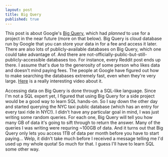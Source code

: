 ```yaml
---
layout: post
title: Big Query
published: true
---
```


This post is about Google's [Big Query](https://cloud.google.com/bigquery), which had _planned_ to use for a project in the near future (more on that below). Big Query is cloud database run by Google that you can store your data in for a fee and access it later. There are also lots of publicly-available databases on Big Query, which one could take advantage of. And there are not-officially-public-but-still-publicly-accessible databases too. For instance, every Reddit post ends up there. I assume that's due to the generosity of some person who likes data and doesn't mind paying fees. The people at Google have figured out how to make searching the databases extremely fast, even when they're very large. [Here](https://www.youtube.com/watch?v=UueWySREWvk) is a really interesting video about it.

Accessing data on Big Query is done through a SQL-like language. Since I'm not a SQL expert yet, I figured that using Big Query for a side project would be a good way to learn SQL hands-on. So I say down the other day and started querying the NYC taxi public database (which has an entry for every taxi ride in NYC!). I didn't have any particular goal in mind, I was just writing some random queries. For each one, Big Query will tell you how many GB of data it's going to sift through to return the answer. Many of the queries I was writing were requring ~100GB of data. And it turns out that Big Query only lets you access 1TB of data per month before you have to start paying... Welp, it didn't take much before I received a message telling me I'd used up my whole quota! So much for that. I guess I'll have to learn SQL some other way.
